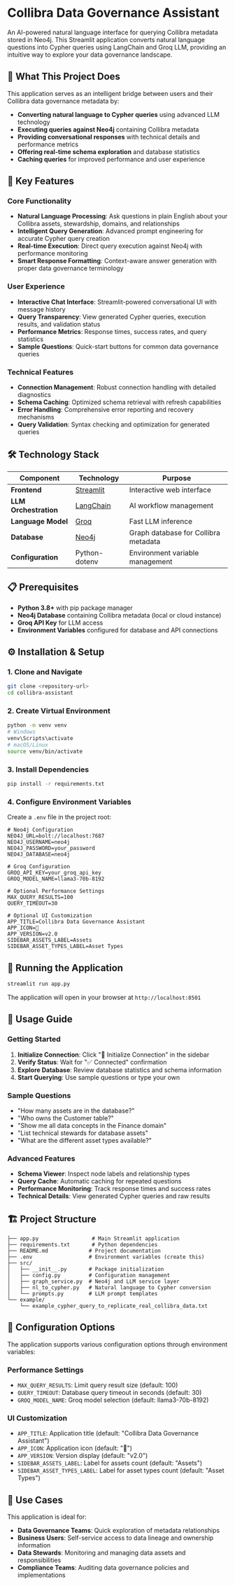 # Collibra Data Governance Assistant

An AI-powered natural language interface for querying Collibra metadata stored in Neo4j. This Streamlit application converts natural language questions into Cypher queries using LangChain and Groq LLM, providing an intuitive way to explore your data governance landscape.

## 🎯 What This Project Does

This application serves as an intelligent bridge between users and their Collibra data governance metadata by:

- **Converting natural language to Cypher queries** using advanced LLM technology
- **Executing queries against Neo4j** containing Collibra metadata
- **Providing conversational responses** with technical details and performance metrics
- **Offering real-time schema exploration** and database statistics
- **Caching queries** for improved performance and user experience

## 🚀 Key Features

### Core Functionality
- **Natural Language Processing**: Ask questions in plain English about your Collibra assets, stewardship, domains, and relationships
- **Intelligent Query Generation**: Advanced prompt engineering for accurate Cypher query creation
- **Real-time Execution**: Direct query execution against Neo4j with performance monitoring
- **Smart Response Formatting**: Context-aware answer generation with proper data governance terminology

### User Experience
- **Interactive Chat Interface**: Streamlit-powered conversational UI with message history
- **Query Transparency**: View generated Cypher queries, execution results, and validation status
- **Performance Metrics**: Response times, success rates, and query statistics
- **Sample Questions**: Quick-start buttons for common data governance queries

### Technical Features
- **Connection Management**: Robust connection handling with detailed diagnostics
- **Schema Caching**: Optimized schema retrieval with refresh capabilities
- **Error Handling**: Comprehensive error reporting and recovery mechanisms
- **Query Validation**: Syntax checking and optimization for generated queries

## 🛠️ Technology Stack

| Component | Technology | Purpose |
|-----------|------------|---------|
| **Frontend** | [Streamlit](https://streamlit.io/) | Interactive web interface |
| **LLM Orchestration** | [LangChain](https://www.langchain.com/) | AI workflow management |
| **Language Model** | [Groq](https://groq.com/) | Fast LLM inference |
| **Database** | [Neo4j](https://neo4j.com/) | Graph database for Collibra metadata |
| **Configuration** | Python-dotenv | Environment variable management |

## 📋 Prerequisites

- **Python 3.8+** with pip package manager
- **Neo4j Database** containing Collibra metadata (local or cloud instance)
- **Groq API Key** for LLM access
- **Environment Variables** configured for database and API connections

## ⚙️ Installation & Setup

### 1. Clone and Navigate
```bash
git clone <repository-url>
cd collibra-assistant
```

### 2. Create Virtual Environment
```bash
python -m venv venv
# Windows
venv\Scripts\activate
# macOS/Linux
source venv/bin/activate
```

### 3. Install Dependencies
```bash
pip install -r requirements.txt
```

### 4. Configure Environment Variables
Create a `.env` file in the project root:

```env
# Neo4j Configuration
NEO4J_URL=bolt://localhost:7687
NEO4J_USERNAME=neo4j
NEO4J_PASSWORD=your_password
NEO4J_DATABASE=neo4j

# Groq Configuration
GROQ_API_KEY=your_groq_api_key
GROQ_MODEL_NAME=llama3-70b-8192

# Optional Performance Settings
MAX_QUERY_RESULTS=100
QUERY_TIMEOUT=30

# Optional UI Customization
APP_TITLE=Collibra Data Governance Assistant
APP_ICON=🔗
APP_VERSION=v2.0
SIDEBAR_ASSETS_LABEL=Assets
SIDEBAR_ASSET_TYPES_LABEL=Asset Types
```

## 🚀 Running the Application

```bash
streamlit run app.py
```

The application will open in your browser at `http://localhost:8501`

## 📖 Usage Guide

### Getting Started
1. **Initialize Connection**: Click "🔌 Initialize Connection" in the sidebar
2. **Verify Status**: Wait for "✅ Connected" confirmation
3. **Explore Database**: Review database statistics and schema information
4. **Start Querying**: Use sample questions or type your own

### Sample Questions
- "How many assets are in the database?"
- "Who owns the Customer table?"
- "Show me all data concepts in the Finance domain"
- "List technical stewards for database assets"
- "What are the different asset types available?"

### Advanced Features
- **Schema Viewer**: Inspect node labels and relationship types
- **Query Cache**: Automatic caching for repeated questions
- **Performance Monitoring**: Track response times and success rates
- **Technical Details**: View generated Cypher queries and raw results

## 🏗️ Project Structure

```
├── app.py                 # Main Streamlit application
├── requirements.txt       # Python dependencies
├── README.md             # Project documentation
├── .env                  # Environment variables (create this)
├── src/
│   ├── __init__.py       # Package initialization
│   ├── config.py         # Configuration management
│   ├── graph_service.py  # Neo4j and LLM service layer
│   ├── nl_to_cypher.py   # Natural language to Cypher conversion
│   └── prompts.py        # LLM prompt templates
└── example/
    └── example_cypher_query_to_replicate_real_collibra_data.txt
```

## 🔧 Configuration Options

The application supports various configuration options through environment variables:

### Performance Settings
- `MAX_QUERY_RESULTS`: Limit query result size (default: 100)
- `QUERY_TIMEOUT`: Database query timeout in seconds (default: 30)
- `GROQ_MODEL_NAME`: Groq model selection (default: llama3-70b-8192)

### UI Customization
- `APP_TITLE`: Application title (default: "Collibra Data Governance Assistant")
- `APP_ICON`: Application icon (default: "🔗")
- `APP_VERSION`: Version display (default: "v2.0")
- `SIDEBAR_ASSETS_LABEL`: Label for assets count (default: "Assets")
- `SIDEBAR_ASSET_TYPES_LABEL`: Label for asset types count (default: "Asset Types")

## 🎯 Use Cases

This application is ideal for:

- **Data Governance Teams**: Quick exploration of metadata relationships
- **Business Users**: Self-service access to data lineage and ownership information
- **Data Stewards**: Monitoring and managing data assets and responsibilities
- **Compliance Teams**: Auditing data governance policies and implementations